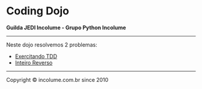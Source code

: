 # Coding Dojo
**Guilda JEDI Incolume - Grupo Python Incolume**

---

Neste dojo resolvemos 2 problemas:

- [Exercitando TDD](./problema1.md)
- [Inteiro Reverso](./problema2.md)


---

Copyright © incolume.com.br since 2010